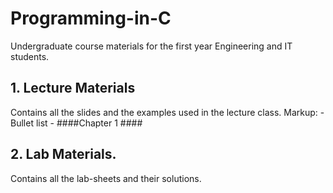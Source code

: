 # Programming-in-C

Undergraduate course materials for the first year Engineering and IT students.

## 1. Lecture Materials
  Contains all the slides and the examples used in the lecture class.
  Markup: - Bullet list
    - ####Chapter 1 ####
  
## 2. Lab Materials.
  Contains all the lab-sheets and their solutions.
